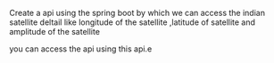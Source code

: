 Create a api using the spring boot by which we can access the indian satellite deltail like longitude of the satellite ,latitude of satellite and amplitude of the satellite 

you can access the api using this api.e
